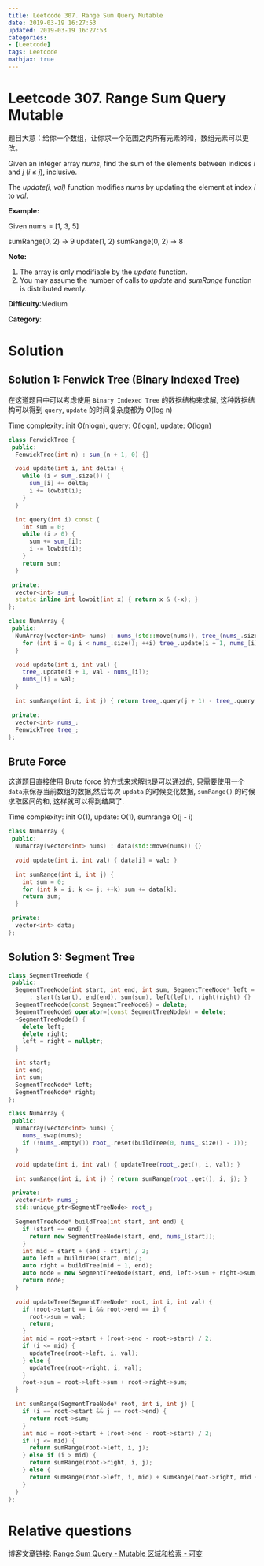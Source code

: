 ```yaml
---
title: Leetcode 307. Range Sum Query Mutable
date: 2019-03-19 16:27:53
updated: 2019-03-19 16:27:53
categories: 
- [Leetcode]
tags: Leetcode
mathjax: true
---
```


# Leetcode 307. Range Sum Query Mutable

题目大意：给你一个数组，让你求一个范围之内所有元素的和，数组元素可以更改。

Given an integer array  _nums_, find the sum of the elements between indices  _i_  and  _j_  (_i_  ≤  _j_), inclusive.

The  _update(i, val)_  function modifies  _nums_  by updating the element at index  _i_  to  _val_.

**Example:**

Given nums = [1, 3, 5]

sumRange(0, 2) -> 9
update(1, 2)
sumRange(0, 2) -> 8

**Note:**

1. The array is only modifiable by the  _update_  function.
2. You may assume the number of calls to  _update_  and  _sumRange_  function is distributed evenly.

**Difficulty**:Medium

**Category**:

# Solution

## Solution 1: Fenwick Tree (Binary Indexed Tree)

在这道题目中可以考虑使用 `Binary Indexed Tree` 的数据结构来求解, 这种数据结构可以得到 `query`, `update` 的时间复杂度都为 O(log n)

Time complexity: init O(nlogn), query: O(logn), update: O(logn)

```cpp
class FenwickTree {
 public:
  FenwickTree(int n) : sum_(n + 1, 0) {}

  void update(int i, int delta) {
    while (i < sum_.size()) {
      sum_[i] += delta;
      i += lowbit(i);
    }
  }

  int query(int i) const {
    int sum = 0;
    while (i > 0) {
      sum += sum_[i];
      i -= lowbit(i);
    }
    return sum;
  }

 private:
  vector<int> sum_;
  static inline int lowbit(int x) { return x & (-x); }
};

class NumArray {
 public:
  NumArray(vector<int> nums) : nums_(std::move(nums)), tree_(nums_.size()) {
    for (int i = 0; i < nums_.size(); ++i) tree_.update(i + 1, nums_[i]);
  }

  void update(int i, int val) {
    tree_.update(i + 1, val - nums_[i]);
    nums_[i] = val;
  }

  int sumRange(int i, int j) { return tree_.query(j + 1) - tree_.query(i); }

 private:
  vector<int> nums_;
  FenwickTree tree_;
};

```

## Brute Force

这道题目直接使用 Brute force 的方式来求解也是可以通过的, 只需要使用一个`data`来保存当前数组的数据,然后每次 `updata` 的时候变化数据, `sumRange()` 的时候求取区间的和, 这样就可以得到结果了.

Time complexity: init O(1), update: O(1), sumrange O(j - i)

```cpp
class NumArray {
 public:
  NumArray(vector<int> nums) : data(std::move(nums)) {}

  void update(int i, int val) { data[i] = val; }

  int sumRange(int i, int j) {
    int sum = 0;
    for (int k = i; k <= j; ++k) sum += data[k];
    return sum;
  }

 private:
  vector<int> data;
};
```

## Solution 3: Segment Tree

```cpp
class SegmentTreeNode {
 public:
  SegmentTreeNode(int start, int end, int sum, SegmentTreeNode* left = nullptr, SegmentTreeNode* right = nullptr)
      : start(start), end(end), sum(sum), left(left), right(right) {}
  SegmentTreeNode(const SegmentTreeNode&) = delete;
  SegmentTreeNode& operator=(const SegmentTreeNode&) = delete;
  ~SegmentTreeNode() {
    delete left;
    delete right;
    left = right = nullptr;
  }

  int start;
  int end;
  int sum;
  SegmentTreeNode* left;
  SegmentTreeNode* right;
};

class NumArray {
 public:
  NumArray(vector<int> nums) {
    nums_.swap(nums);
    if (!nums_.empty()) root_.reset(buildTree(0, nums_.size() - 1));
  }

  void update(int i, int val) { updateTree(root_.get(), i, val); }

  int sumRange(int i, int j) { return sumRange(root_.get(), i, j); }

 private:
  vector<int> nums_;
  std::unique_ptr<SegmentTreeNode> root_;

  SegmentTreeNode* buildTree(int start, int end) {
    if (start == end) {
      return new SegmentTreeNode(start, end, nums_[start]);
    }
    int mid = start + (end - start) / 2;
    auto left = buildTree(start, mid);
    auto right = buildTree(mid + 1, end);
    auto node = new SegmentTreeNode(start, end, left->sum + right->sum, left, right);
    return node;
  }

  void updateTree(SegmentTreeNode* root, int i, int val) {
    if (root->start == i && root->end == i) {
      root->sum = val;
      return;
    }
    int mid = root->start + (root->end - root->start) / 2;
    if (i <= mid) {
      updateTree(root->left, i, val);
    } else {
      updateTree(root->right, i, val);
    }
    root->sum = root->left->sum + root->right->sum;
  }

  int sumRange(SegmentTreeNode* root, int i, int j) {
    if (i == root->start && j == root->end) {
      return root->sum;
    }
    int mid = root->start + (root->end - root->start) / 2;
    if (j <= mid) {
      return sumRange(root->left, i, j);
    } else if (i > mid) {
      return sumRange(root->right, i, j);
    } else {
      return sumRange(root->left, i, mid) + sumRange(root->right, mid + 1, j);
    }
  }
};
```

# Relative questions

博客文章链接: [Range Sum Query - Mutable 区域和检索 - 可变](http://www.cnblogs.com/grandyang/p/4985506.html)